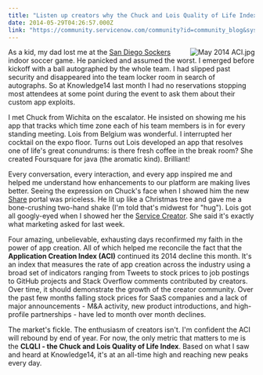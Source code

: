 ```yaml
---
title: "Listen up creators why the Chuck and Lois Quality of Life Index hit an alltime high in May"
date: 2014-05-29T04:26:57.000Z
link: "https://community.servicenow.com/community?id=community_blog&sys_id=dd6dea29dbd0dbc01dcaf3231f96190d"
---
```

<p><img   alt="May 2014 ACI.jpg" class="image-0 jive-image" src="b18ec80adb909fc03eb27a9e0f9619da.iix" style="height: auto; float: right;"/>As a kid, my dad lost me at the <a title=".wikipedia.org/wiki/San_Diego_Sockers" href="http://en.wikipedia.org/wiki/San_Diego_Sockers">San Diego Sockers</a> indoor soccer game. He panicked and assumed the worst. I emerged before kickoff with a ball autographed by the whole team. I had slipped past security and disappeared into the team locker room in search of autographs. So at Knowledge14 last month I had no reservations stopping most attendees at some point during the event to ask them about their custom app exploits.</p><p></p><p>I met Chuck from Wichita on the escalator. He insisted on showing me his app that tracks which time zone each of his team members is in for every standing meeting. Lois from Belgium was wonderful. I interrupted her cocktail on the expo floor. Turns out Lois developed an app that resolves one of life's great conundrums: is there fresh coffee in the break room? She created Foursquare for java (the aromatic kind). Brilliant!</p><p></p><p>Every conversation, every interaction, and every app inspired me and helped me understand how enhancements to our platform are making lives better. Seeing the expression on Chuck's face when I showed him the new <a title="hare.servicenow.com/" href="https://share.servicenow.com/">Share</a> portal was priceless. He lit up like a Christmas tree and gave me a bone-crushing two-hand shake (I'm told that's midwest for "hug"). Lois got all googly-eyed when I showed her the <a title="ki.servicenow.com/index.php?title=Service_Creator" href="http://wiki.servicenow.com/index.php?title=Service_Creator">Service Creator</a>. She said it's exactly what marketing asked for last week.</p><p></p><p>Four amazing, unbelievable, exhausting days reconfirmed my faith in the power of app creation. All of which helped me reconcile the fact that the <strong>Application Creation Index (ACI)</strong> continued its 2014 decline this month. It's an index that measures the rate of app creation across the industry using a broad set of indicators ranging from Tweets to stock prices to job postings to GitHub projects and Stack Overflow comments contributed by creators. Over time, it should demonstrate the growth of the creator community. Over the past few months falling stock prices for SaaS companies and a lack of major announcements - M&amp;A activity, new product introductions, and high-profile partnerships - have led to month over month declines.</p><p></p><p>The market's fickle. The enthusiasm of creators isn't. I'm confident the ACI will rebound by end of year. For now, the only metric that matters to me is the <strong>CLQLI - the Chuck and Lois Quality of Life Index</strong>. Based on what I saw and heard at Knowledge14, it's at an all-time high and reaching new peaks every day.</p>